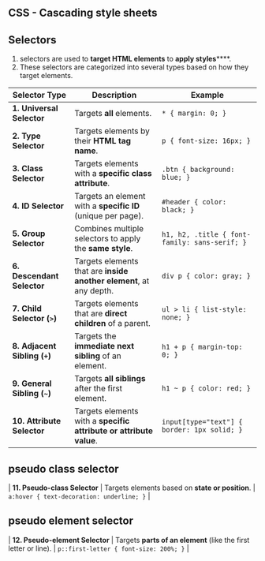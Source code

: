## CSS - Cascading style sheets

## Selectors
1. selectors are used to **target HTML elements** to **apply styles******. 
2. These selectors are categorized into several types based on how they target elements.

| **Selector Type**               | **Description**                                                     | **Example**                                   |
| ------------------------------- | ------------------------------------------------------------------- | --------------------------------------------- |
| **1. Universal Selector**       | Targets **all** elements.                                           | `* { margin: 0; }`                            |
| **2. Type Selector**            | Targets elements by their **HTML tag name**.                        | `p { font-size: 16px; }`                      |
| **3. Class Selector**           | Targets elements with a **specific class attribute**.               | `.btn { background: blue; }`                  |
| **4. ID Selector**              | Targets an element with a **specific ID** (unique per page).        | `#header { color: black; }`                   |
| **5. Group Selector**           | Combines multiple selectors to apply the **same style**.            | `h1, h2, .title { font-family: sans-serif; }` |
| **6. Descendant Selector**      | Targets elements that are **inside another element**, at any depth. | `div p { color: gray; }`                      |
| **7. Child Selector (`>`)**     | Targets elements that are **direct children** of a parent.          | `ul > li { list-style: none; }`               |
| **8. Adjacent Sibling (`+`)**   | Targets the **immediate next sibling** of an element.               | `h1 + p { margin-top: 0; }`                   |
| **9. General Sibling (`~`)**    | Targets **all siblings** after the first element.                   | `h1 ~ p { color: red; }`                      |
| **10. Attribute Selector**      | Targets elements with a **specific attribute or attribute value**.  | `input[type="text"] { border: 1px solid; }`   |

## pseudo class selector

| **11. Pseudo-class Selector**   | Targets elements based on **state or position**.                    | `a:hover { text-decoration: underline; }`     |

## pseudo element selector
| **12. Pseudo-element Selector** | Targets **parts of an element** (like the first letter or line).    | `p::first-letter { font-size: 200%; }`        |

